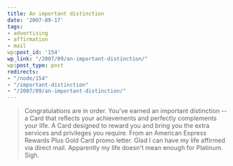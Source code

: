 ```yaml
---
title: An important distinction
date: '2007-09-17'
tags:
- advertising
- affirmation
- mail
wp:post_id: '154'
wp_link: "/2007/09/an-important-distinction/"
wp:post_type: post
redirects:
- "/node/154"
- "/important-distinction"
- "/2007/09/an-important-distinction/"
---
```


> Congratulations are in order. You've earned an important distinction -- a Card that reflects your achievements and perfectly complements your life. A Card designed to reward you and bring you the extra services and privileges you require.
From an American Express Rewards Plus Gold Card promo letter. Glad I can have my life affirmed via direct mail. Apparently my life doesn't mean enough for Platinum. Sigh.
